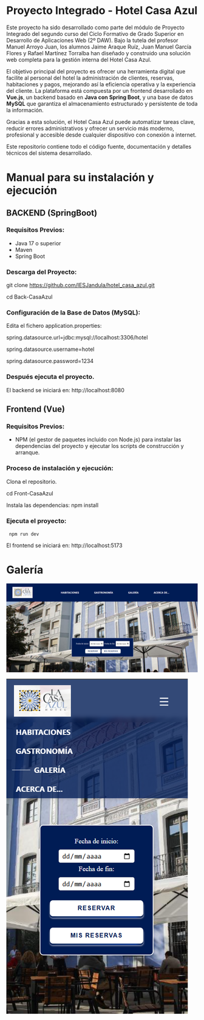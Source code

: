 # Proyecto Integrado - Hotel Casa Azul

Este proyecto ha sido desarrollado como parte del módulo de Proyecto Integrado del segundo curso del Ciclo Formativo de Grado Superior en Desarrollo de Aplicaciones Web (2º DAW). Bajo la tutela del profesor Manuel Arroyo Juan, los alumnos Jaime Araque Ruíz, Juan Manuel García Flores y Rafael Martínez Torralba han diseñado y construido una solución web completa para la gestión interna del Hotel Casa Azul.

El objetivo principal del proyecto es ofrecer una herramienta digital que facilite al personal del hotel la administración de clientes, reservas, habitaciones y pagos, mejorando así la eficiencia operativa y la experiencia del cliente. La plataforma está compuesta por un frontend desarrollado en **Vue.js**, un backend basado en **Java con Spring Boot**, y una base de datos **MySQL** que garantiza el almacenamiento estructurado y persistente de toda la información.

Gracias a esta solución, el Hotel Casa Azul puede automatizar tareas clave, reducir errores administrativos y ofrecer un servicio más moderno, profesional y accesible desde cualquier dispositivo con conexión a internet.

Este repositorio contiene todo el código fuente, documentación y detalles técnicos del sistema desarrollado.

# Manual para su instalación y ejecución

## BACKEND (SpringBoot)

### Requisitos Previos:
- Java 17 o superior
- Maven
- Spring Boot

### Descarga del Proyecto:
git clone https://github.com/IESJandula/hotel_casa_azul.git

cd Back-CasaAzul

### Configuración de la Base de Datos (MySQL):
Edita el fichero application.properties:

spring.datasource.url=jdbc:mysql://localhost:3306/hotel

spring.datasource.username=hotel

spring.datasource.password=1234


### Después ejecuta el proyecto.
El backend se iniciará en:
http://localhost:8080

## Frontend (Vue)

### Requisitos Previos:
- NPM (el gestor de paquetes incluido con Node.js) para instalar las dependencias del proyecto y ejecutar los scripts de construcción y arranque.

### Proceso de instalación y ejecución:
Clona el repositorio.

cd Front-CasaAzul

Instala las dependencias:
     npm install
### Ejecuta el proyecto:
     npm run dev

El frontend se iniciará en:
http://localhost:5173

# Galería

![Imagen Hotel Casa Azul](assets/CasaAzul1.png)

![Imagen Hotel Casa Azul Móvil](assets/CasaAzul2.png)

